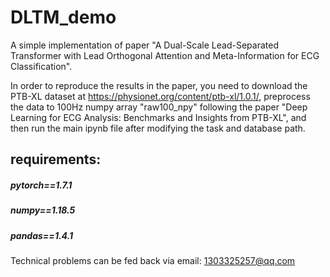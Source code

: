 # DLTM_demo
A simple implementation of paper "A Dual-Scale Lead-Separated Transformer with Lead Orthogonal Attention and Meta-Information for ECG Classification". 

In order to reproduce the results in the paper, you need to download the PTB-XL dataset at https://physionet.org/content/ptb-xl/1.0.1/, preprocess the data to 100Hz numpy array "raw100_npy" following the paper "Deep Learning for ECG Analysis: Benchmarks and Insights from PTB-XL", and then run the main ipynb file after modifying the task and database path.

## requirements:
##### pytorch==1.7.1
##### numpy==1.18.5
##### pandas==1.4.1

Technical problems can be fed back via email: 1303325257@qq.com
